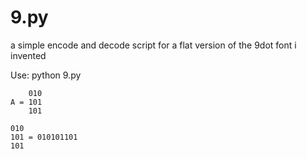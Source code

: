# 9.py
a simple encode and decode script for a flat version of the 9dot font i invented

Use:
python 9.py

        010
    A = 101
        101
    
    010
    101 = 010101101
    101
